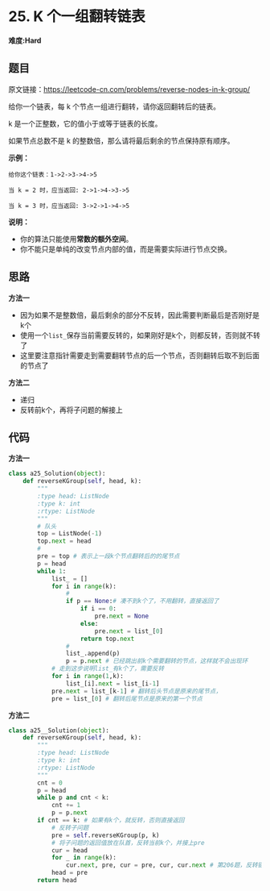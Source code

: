 # 25. K 个一组翻转链表
**难度:Hard**
## 题目
原文链接：https://leetcode-cn.com/problems/reverse-nodes-in-k-group/

给你一个链表，每 k 个节点一组进行翻转，请你返回翻转后的链表。

k 是一个正整数，它的值小于或等于链表的长度。

如果节点总数不是 k 的整数倍，那么请将最后剩余的节点保持原有顺序。

**示例：**
```
给你这个链表：1->2->3->4->5

当 k = 2 时，应当返回: 2->1->4->3->5

当 k = 3 时，应当返回: 3->2->1->4->5
```

**说明：**
* 你的算法只能使用**常数的额外空间**。
* 你不能只是单纯的改变节点内部的值，而是需要实际进行节点交换。

## 思路
**方法一**
* 因为如果不是整数倍，最后剩余的部分不反转，因此需要判断最后是否刚好是k个
* 使用一个`list_`保存当前需要反转的，如果刚好是k个，则都反转，否则就不转了
* 这里要注意指针需要走到需要翻转节点的后一个节点，否则翻转后取不到后面的节点了

**方法二**
* 递归
* 反转前k个，再将子问题的解接上

## 代码
**方法一**
```python
class a25_Solution(object):
    def reverseKGroup(self, head, k):
        """
        :type head: ListNode
        :type k: int
        :rtype: ListNode
        """
        # 队头
        top = ListNode(-1)
        top.next = head
        #
        pre = top # 表示上一段k个节点翻转后的的尾节点
        p = head
        while 1:
            list_ = []
            for i in range(k):
                #
                if p == None:# 凑不到k个了，不用翻转，直接返回了
                    if i == 0:
                        pre.next = None
                    else:
                        pre.next = list_[0]
                    return top.next
                #
                list_.append(p)
                p = p.next # 已经跳出前k个需要翻转的节点，这样就不会出现环
            # 走到这步说明list_有k个了，需要反转
            for i in range(1,k):
                list_[i].next = list_[i-1]
            pre.next = list_[k-1] # 翻转后头节点是原来的尾节点，
            pre = list_[0] # 翻转后尾节点是原来的第一个节点
```
**方法二**
```python
class a25__Solution(object):
    def reverseKGroup(self, head, k):
        """
        :type head: ListNode
        :type k: int
        :rtype: ListNode
        """
        cnt = 0
        p = head
        while p and cnt < k:
            cnt += 1
            p = p.next
        if cnt == k: # 如果有k个，就反转，否则直接返回
            # 反转子问题
            pre = self.reverseKGroup(p, k)
            # 将子问题的返回值放在队首，反转当前k个，并接上pre
            cur = head
            for _ in range(k):
                cur.next, pre, cur = pre, cur, cur.next # 第206题，反转链表
            head = pre
        return head
```
